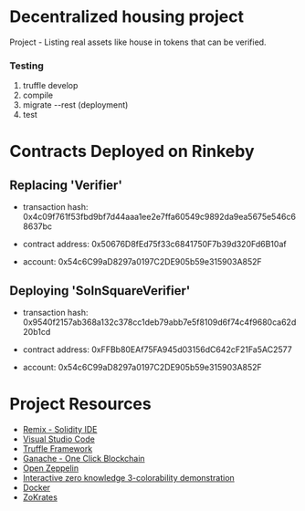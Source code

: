 # Decentralized housing project

  Project - Listing real assets like house in tokens that can be verified.

  ### Testing
  1. truffle develop
  2. compile
  3. migrate --rest (deployment)
  4. test


# Contracts Deployed on Rinkeby

  Replacing 'Verifier'
  --------------------
  - transaction hash:    0x4c09f761f53fbd9bf7d44aaa1ee2e7ffa60549c9892da9ea5675e546c68637bc

  - contract address:    0x50676D8fEd75f33c6841750F7b39d320Fd6B10af
  - account:             0x54c6C99aD8297a0197C2DE905b59e315903A852F



  Deploying 'SolnSquareVerifier'
  ------------------------------
  - transaction hash:    0x9540f2157ab368a132c378cc1deb79abb7e5f8109d6f74c4f9680ca62d20b1cd

  - contract address:    0xFFBb80EAf75FA945d03156dC642cF21Fa5AC2577
  - account:             0x54c6C99aD8297a0197C2DE905b59e315903A852F




# Project Resources

* [Remix - Solidity IDE](https://remix.ethereum.org/)
* [Visual Studio Code](https://code.visualstudio.com/)
* [Truffle Framework](https://truffleframework.com/)
* [Ganache - One Click Blockchain](https://truffleframework.com/ganache)
* [Open Zeppelin ](https://openzeppelin.org/)
* [Interactive zero knowledge 3-colorability demonstration](http://web.mit.edu/~ezyang/Public/graph/svg.html)
* [Docker](https://docs.docker.com/install/)
* [ZoKrates](https://github.com/Zokrates/ZoKrates)
